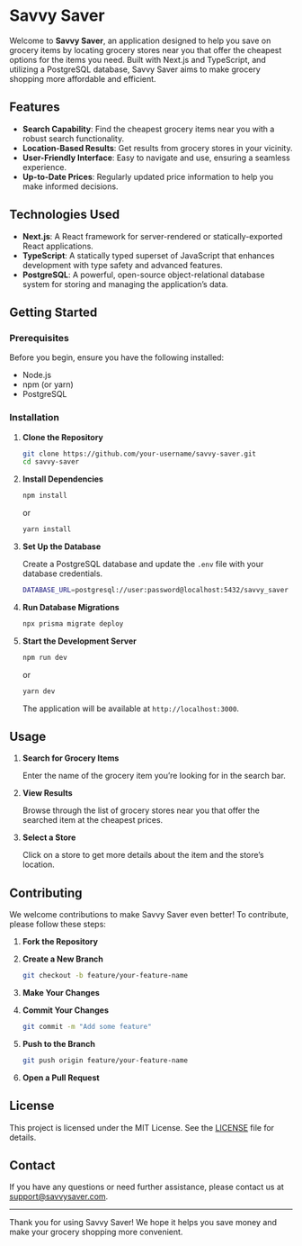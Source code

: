 # Savvy Saver

Welcome to **Savvy Saver**, an application designed to help you save on grocery items by locating grocery stores near you that offer the cheapest options for the items you need. Built with Next.js and TypeScript, and utilizing a PostgreSQL database, Savvy Saver aims to make grocery shopping more affordable and efficient.

## Features

-   **Search Capability**: Find the cheapest grocery items near you with a robust search functionality.
-   **Location-Based Results**: Get results from grocery stores in your vicinity.
-   **User-Friendly Interface**: Easy to navigate and use, ensuring a seamless experience.
-   **Up-to-Date Prices**: Regularly updated price information to help you make informed decisions.

## Technologies Used

-   **Next.js**: A React framework for server-rendered or statically-exported React applications.
-   **TypeScript**: A statically typed superset of JavaScript that enhances development with type safety and advanced features.
-   **PostgreSQL**: A powerful, open-source object-relational database system for storing and managing the application’s data.

## Getting Started

### Prerequisites

Before you begin, ensure you have the following installed:

-   Node.js
-   npm (or yarn)
-   PostgreSQL

### Installation

1. **Clone the Repository**

    ```bash
    git clone https://github.com/your-username/savvy-saver.git
    cd savvy-saver
    ```

2. **Install Dependencies**

    ```bash
    npm install
    ```

    or

    ```bash
    yarn install
    ```

3. **Set Up the Database**

    Create a PostgreSQL database and update the `.env` file with your database credentials.

    ```bash
    DATABASE_URL=postgresql://user:password@localhost:5432/savvy_saver
    ```

4. **Run Database Migrations**

    ```bash
    npx prisma migrate deploy
    ```

5. **Start the Development Server**

    ```bash
    npm run dev
    ```

    or

    ```bash
    yarn dev
    ```

    The application will be available at `http://localhost:3000`.

## Usage

1. **Search for Grocery Items**

    Enter the name of the grocery item you’re looking for in the search bar.

2. **View Results**

    Browse through the list of grocery stores near you that offer the searched item at the cheapest prices.

3. **Select a Store**

    Click on a store to get more details about the item and the store’s location.

## Contributing

We welcome contributions to make Savvy Saver even better! To contribute, please follow these steps:

1. **Fork the Repository**

2. **Create a New Branch**

    ```bash
    git checkout -b feature/your-feature-name
    ```

3. **Make Your Changes**

4. **Commit Your Changes**

    ```bash
    git commit -m "Add some feature"
    ```

5. **Push to the Branch**

    ```bash
    git push origin feature/your-feature-name
    ```

6. **Open a Pull Request**

## License

This project is licensed under the MIT License. See the [LICENSE](LICENSE) file for details.

## Contact

If you have any questions or need further assistance, please contact us at support@savvysaver.com.

---

Thank you for using Savvy Saver! We hope it helps you save money and make your grocery shopping more convenient.

